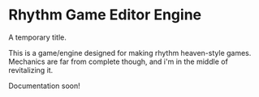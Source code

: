 # Rhythm Game Editor Engine
A temporary title.  

This is a game/engine designed for making rhythm heaven-style games. Mechanics are far from complete though, and i'm in the middle of revitalizing it.

Documentation soon!